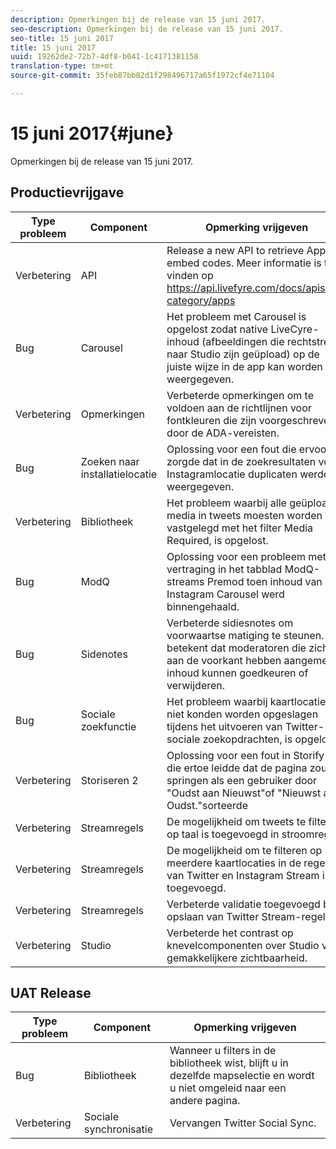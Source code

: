 ```yaml
---
description: Opmerkingen bij de release van 15 juni 2017.
seo-description: Opmerkingen bij de release van 15 juni 2017.
seo-title: 15 juni 2017
title: 15 juni 2017
uuid: 19262de2-72b7-4df8-b041-1c4171381158
translation-type: tm+mt
source-git-commit: 35feb87bb82d1f298496717a65f1972cf4e71104

---
```



# 15 juni 2017{#june}

Opmerkingen bij de release van 15 juni 2017.

## Productievrijgave

| **Type probleem** | **Component** | **Opmerking vrijgeven** |
|---|---|---|
| Verbetering | API | Release a new API to retrieve App embed codes. Meer informatie is te vinden op https://api.livefyre.com/docs/apis/by-category/apps |
| Bug | Carousel | Het probleem met Carousel is opgelost zodat native LiveCyre-inhoud (afbeeldingen die rechtstreeks naar Studio zijn geüpload) op de juiste wijze in de app kan worden weergegeven. |
| Verbetering | Opmerkingen | Verbeterde opmerkingen om te voldoen aan de richtlijnen voor fontkleuren die zijn voorgeschreven door de ADA-vereisten. |
| Bug | Zoeken naar installatielocatie | Oplossing voor een fout die ervoor zorgde dat in de zoekresultaten voor Instagramlocatie duplicaten werden weergegeven. |
| Verbetering | Bibliotheek | Het probleem waarbij alle geüploade media in tweets moesten worden vastgelegd met het filter Media Required, is opgelost. |
| Bug | ModQ | Oplossing voor een probleem met de vertraging in het tabblad ModQ-streams Premod toen inhoud van Instagram Carousel werd binnengehaald. |
| Bug | Sidenotes | Verbeterde sidiesnotes om voorwaartse matiging te steunen. Dit betekent dat moderatoren die zich aan de voorkant hebben aangemeld, inhoud kunnen goedkeuren of verwijderen. |
| Bug | Sociale zoekfunctie | Het probleem waarbij kaartlocaties niet konden worden opgeslagen tijdens het uitvoeren van Twitter-sociale zoekopdrachten, is opgelost. |
| Verbetering | Storiseren 2 | Oplossing voor een fout in Storify 2 die ertoe leidde dat de pagina zou springen als een gebruiker door &quot;Oudst aan Nieuwst&quot;of &quot;Nieuwst aan Oudst.&quot;sorteerde |
| Verbetering | Streamregels | De mogelijkheid om tweets te filteren op taal is toegevoegd in stroomregels. |
| Verbetering | Streamregels | De mogelijkheid om te filteren op meerdere kaartlocaties in de regels van Twitter en Instagram Stream is toegevoegd. |
| Verbetering | Streamregels | Verbeterde validatie toegevoegd bij opslaan van Twitter Stream-regels. |
| Verbetering | Studio | Verbeterde het contrast op knevelcomponenten over Studio voor gemakkelijkere zichtbaarheid. |

## UAT Release

| **Type probleem** | **Component** | **Opmerking vrijgeven** |
|---|---|---|
| Bug | Bibliotheek | Wanneer u filters in de bibliotheek wist, blijft u in dezelfde mapselectie en wordt u niet omgeleid naar een andere pagina. |
| Verbetering | Sociale synchronisatie | Vervangen Twitter Social Sync. |

